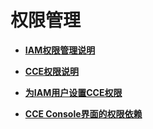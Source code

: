 # 权限管理<a name="cce_01_0164"></a>

-   **[IAM权限管理说明](IAM权限管理说明.md)**  

-   **[CCE权限说明](CCE权限说明.md)**  

-   **[为IAM用户设置CCE权限](为IAM用户设置CCE权限.md)**  

-   **[CCE Console界面的权限依赖](CCE-Console界面的权限依赖.md)**  


